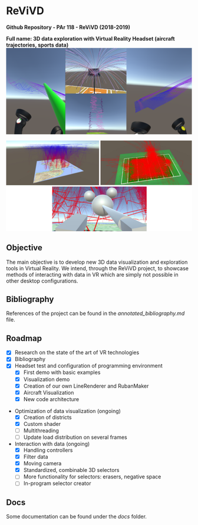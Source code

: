 # ReViVD
**Github Repository - PAr 118 - ReViVD (2018-2019)**

**Full name: 3D data exploration with Virtual Reality Headset (aircraft trajectories, sports data)**
![picture](img/teaser_article.png)

![picture](img/teaser_article.jpg)

## Objective
The main objective is to develop new 3D data visualization and exploration tools in Virtual Reality. We intend, through the ReViVD project, to showcase methods of interacting with data in VR which are simply not possible in other desktop configurations.

## Bibliography
References of the project can be found in the *annotated_bibliography.md* file.

## Roadmap
- [x] Research on the state of the art of VR technologies
- [x] Bibliography
- [x] Headset test and configuration of programming environment
   - [x] First demo with basic examples
   - [x] Visualization demo
   - [x] Creation of our own LineRenderer and RubanMaker
   - [x] Aircraft Visualization
   - [x] New code architecture
- Optimization of data visualization (ongoing)
   - [x] Creation of districts
   - [x] Custom shader
   - [ ] Multithreading
   - [ ] Update load distribution on several frames
- Interaction with data (ongoing)
   - [x] Handling controllers
   - [x] Filter data
   - [x] Moving camera
   - [x] Standardized, combinable 3D selectors
   - [ ] More functionality for selectors: erasers, negative space
   - [ ] In-program selector creator

## Docs
Some documentation can be found under the *docs* folder.

## 




